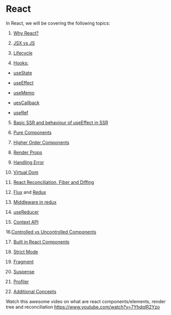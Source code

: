 # React

In React, we will be covering the following topics:

1. [Why React?](https://github.com/ishwarrimal/frontend-interview-preps/tree/main/React/ReactInterview#why-react)

2. [JSX vs JS](https://github.com/ishwarrimal/frontend-interview-preps/tree/main/React/ReactInterview#jsx-vs-js)

3. [Lifecycle](https://ishwar-rimal.medium.com/execution-sequence-of-hooks-in-react-functional-components-b4a2ef69f9b0)

4. [Hooks:](https://github.com/ishwarrimal/frontend-interview-preps/tree/main/React/ReactInterview#hooks)

- [useState](https://github.com/ishwarrimal/frontend-interview-preps/tree/main/React/ReactInterview#usestate)

- [useEffect](https://github.com/ishwarrimal/frontend-interview-preps/tree/main/React/ReactInterview#useeffect)

- [useMemo](https://github.com/ishwarrimal/frontend-interview-preps/tree/main/React/ReactInterview#usememo)

- [uesCallback](https://github.com/ishwarrimal/frontend-interview-preps/tree/main/React/ReactInterview#usecallback)

- [useRef](https://github.com/ishwarrimal/frontend-interview-preps/tree/main/React/ReactInterview#useref)

5. [Basic SSR and behaviour of useEffect in SSR](https://ishwar-rimal.medium.com/execution-sequence-of-hooks-in-react-functional-components-b4a2ef69f9b0)

6. [Pure Components](https://github.com/ishwarrimal/frontend-interview-preps/tree/main/React/ReactInterview#pure-components)

7. [Higher Order Components](https://github.com/ishwarrimal/frontend-interview-preps/tree/main/React/ReactInterview#higher-order-component)

8. [Render Props](https://github.com/ishwarrimal/frontend-interview-preps/tree/main/React/ReactInterview#render-props)

9. [Handling Error](https://github.com/ishwarrimal/frontend-interview-preps/tree/main/React/ReactInterview#error-handling)

10. [Virtual Dom](https://github.com/ishwarrimal/frontend-interview-preps/tree/main/React/ReactInterview#virtual-dom)

11. [React Reconciliation, Fiber and Diffing](https://github.com/ishwarrimal/frontend-interview-preps/tree/main/React/ReactInterview#react-reconciliation-and-react-fiber)

12. [Flux](https://github.com/ishwarrimal/frontend-interview-preps/tree/main/React/ReactInterview#flux) and [Redux](https://github.com/ishwarrimal/frontend-interview-preps/tree/main/React/ReactInterview#redux)

13. [Middleware in redux](https://github.com/ishwarrimal/frontend-interview-preps/tree/main/React/ReactInterview#middlewares-in-redux)

14. [useReducer](https://github.com/ishwarrimal/frontend-interview-preps/tree/main/React/ReactInterview#usereducer)

15. [Context API](https://github.com/ishwarrimal/frontend-interview-preps/tree/main/React/ReactInterview#context-api)

16.[Controlled vs Uncontrolled Components](https://github.com/ishwarrimal/frontend-interview-preps/tree/main/React/ReactInterview#controlled-vs-uncontrolled-components)

17. [Built in React Components](https://github.com/ishwarrimal/frontend-interview-preps/tree/main/React/ReactInterview#built-in-react-components)

18. [Strict Mode](https://github.com/ishwarrimal/frontend-interview-preps/tree/main/React/ReactInterview#usestrict-)

19. [Fragment](https://github.com/ishwarrimal/frontend-interview-preps/tree/main/React/ReactInterview#fragment-)

20. [Suspense](https://github.com/ishwarrimal/frontend-interview-preps/tree/main/React/ReactInterview#suspense-)

21. [Profiler](https://github.com/ishwarrimal/frontend-interview-preps/tree/main/React/ReactInterview#profiler-)

22. [Additional Concepts](https://ishwar-rimal.medium.com/react-concepts-a5cf39bdd5d)

Watch this awesome video on what are react components/elements, render tree and reconciliation https://www.youtube.com/watch?v=7YhdqIR2Yzo
